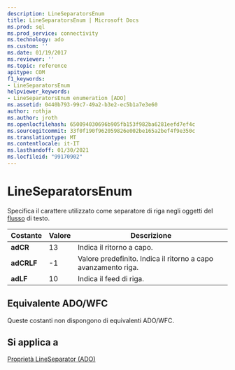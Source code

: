 ```yaml
---
description: LineSeparatorsEnum
title: LineSeparatorsEnum | Microsoft Docs
ms.prod: sql
ms.prod_service: connectivity
ms.technology: ado
ms.custom: ''
ms.date: 01/19/2017
ms.reviewer: ''
ms.topic: reference
apitype: COM
f1_keywords:
- LineSeparatorsEnum
helpviewer_keywords:
- LineSeparatorsEnum enumeration [ADO]
ms.assetid: 0440b793-99c7-49a2-b3e2-ec5b1a7e3e60
author: rothja
ms.author: jroth
ms.openlocfilehash: 650094030696b905fb153f982ba6281eefd7ef4c
ms.sourcegitcommit: 33f0f190f962059826e002be165a2bef4f9e350c
ms.translationtype: MT
ms.contentlocale: it-IT
ms.lasthandoff: 01/30/2021
ms.locfileid: "99170902"
---
```

# <a name="lineseparatorsenum"></a>LineSeparatorsEnum
Specifica il carattere utilizzato come separatore di riga negli oggetti del [flusso](./stream-object-ado.md) di testo.  
  
|Costante|Valore|Descrizione|  
|--------------|-----------|-----------------|  
|**adCR**|13|Indica il ritorno a capo.|  
|**adCRLF**|-1|Valore predefinito. Indica il ritorno a capo avanzamento riga.|  
|**adLF**|10|Indica il feed di riga.|  
  
## <a name="adowfc-equivalent"></a>Equivalente ADO/WFC  
 Queste costanti non dispongono di equivalenti ADO/WFC.  
  
## <a name="applies-to"></a>Si applica a  
 [Proprietà LineSeparator (ADO)](./lineseparator-property-ado.md)